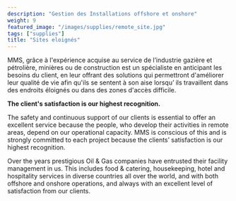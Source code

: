 ```yaml
---
description: "Gestion des Installations offshore et onshore"
weight: 9
featured_image: "/images/supplies/remote_site.jpg"
tags: ["supplies"]
title: "Sites eloignés"
---
```


MMS, grâce à l'expérience acquise au service de l’industrie gazière et pétrolière, minières ou de construction est un spécialiste en anticipant les besoins du client, en leur offrant des solutions qui permettront d'améliorer leur qualité de vie afin qu'ils se sentent à son aise lorsqu’ ils travaillent dans des endroits éloignés ou dans des zones d'accès difficile.

**The client's satisfaction is our highest recognition.**

The safety and continuous support of our clients is essential to offer an excellent service because the people, who develop their activities in remote areas, depend on our operational capacity. MMS is conscious of this and is strongly committed to each project because the clients’ satisfaction is our highest recognition.


Over the years prestigious Oil & Gas companies have entrusted their facility management in us. This includes food & catering, housekeeping, hotel and hospitality services in diverse countries all over the world, and with both offshore and onshore operations, and always with an excellent level of satisfaction from our clients.

